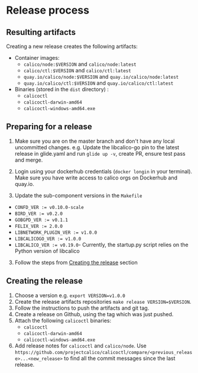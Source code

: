 # Release process

## Resulting artifacts
Creating a new release creates the following artifacts:
- Container images:
  - `calico/node:$VERSION` and `calico/node:latest` 
  - `calico/ctl:$VERSION` and `calico/ctl:latest`
  - `quay.io/calico/node:$VERSION` and `quay.io/calico/node:latest`
  - `quay.io/calico/ctl:$VERSION` and `quay.io/calico/ctl:latest`
- Binaries (stored in the `dist` directory) :
  - `calicoctl`
  - `calicoctl-darwin-amd64`
  - `calicoctl-windows-amd64.exe`

## Preparing for a release
1. Make sure you are on the master branch and don't have any local uncommitted changes. e.g. Update the libcalico-go pin to the latest release in glide.yaml and run `glide up -v`, create PR, ensure test pass and merge.

2. Login using your dockerhub credentials (`docker longin` in your terminal). Make sure you have write access to calico orgs on Dockerhub and quay.io. 

3. Update the sub-component versions in the `Makefile` 
- `CONFD_VER := v0.10.0-scale`
- `BIRD_VER := v0.2.0`
- `GOBGPD_VER := v0.1.1`
- `FELIX_VER := 2.0.0`
- `LIBNETWORK_PLUGIN_VER := v1.0.0`
- `LIBCALICOGO_VER := v1.0.0`
- `LIBCALICO_VER := v0.19.0`- Currently, the startup.py script relies on the Python version of libcalico

3. Follow the steps from [Creating the release](https://github.com/projectcalico/calicoctl/blob/master/RELEASING.md#creating-the-release) section

## Creating the release
1. Choose a version e.g. `export VERSION=v1.0.0`
2. Create the release artifacts repositories `make release VERSION=$VERSION`. 
3. Follow the instructions to push the artifacts and git tag.
4. Create a release on Github, using the tag which was just pushed. 
5. Attach the following `calicoctl` binaries:
   - `calicoctl`
   - `calicoctl-darwin-amd64`
   - `calicoctl-windows-amd64.exe`
6. Add release notes for `calicoctl` and `calico/node`. Use `https://github.com/projectcalico/calicoctl/compare/<previous_release>...<new_release>` to find all the commit messages since the last release.
